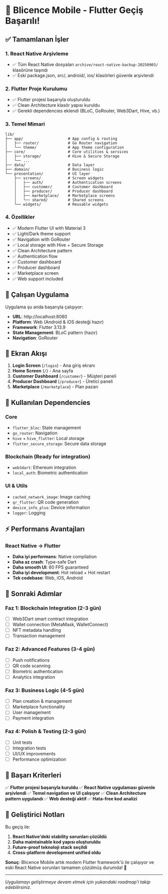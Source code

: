 # 🎉 Blicence Mobile - Flutter Geçiş Başarılı!

## ✅ Tamamlanan İşler

### 1. React Native Arşivleme
- ✅ Tüm React Native dosyaları `archive/react-native-backup-20250903/` klasörüne taşındı
- ✅ Eski package.json, src/, android/, ios/ klasörleri güvenle arşivlendi

### 2. Flutter Proje Kurulumu
- ✅ Flutter projesi başarıyla oluşturuldu
- ✅ Clean Architecture klasör yapısı kuruldu
- ✅ Gerekli dependencies eklendi (BLoC, GoRouter, Web3Dart, Hive, vb.)

### 3. Temel Mimari
```
lib/
├── app/                    # App config & routing
│   ├── router/             # Go Router navigation
│   └── theme/              # App theme configuration
├── core/                   # Core utilities & services
│   ├── storage/            # Hive & Secure Storage
│   └── ...
├── data/                   # Data layer
├── domain/                 # Business logic
└── presentation/           # UI layer
    ├── screens/            # Screen widgets
    │   ├── auth/           # Authentication screens
    │   ├── customer/       # Customer dashboard
    │   ├── producer/       # Producer dashboard
    │   ├── marketplace/    # Marketplace screens
    │   └── shared/         # Shared screens
    └── widgets/            # Reusable widgets
```

### 4. Özellikler
- ✅ Modern Flutter UI with Material 3
- ✅ Light/Dark theme support
- ✅ Navigation with GoRouter
- ✅ Local storage with Hive + Secure Storage
- ✅ Clean Architecture pattern
- ✅ Authentication flow
- ✅ Customer dashboard
- ✅ Producer dashboard  
- ✅ Marketplace screen
- ✅ Web support included

## 🚀 Çalışan Uygulama

Uygulama şu anda başarıyla çalışıyor:
- **URL**: http://localhost:8080
- **Platform**: Web (Android & iOS desteği hazır)
- **Framework**: Flutter 3.13.9
- **State Management**: BLoC pattern (hazır)
- **Navigation**: GoRouter

## 📱 Ekran Akışı

1. **Login Screen** (`/login`) - Ana giriş ekranı
2. **Home Screen** (`/`) - Ana sayfa
3. **Customer Dashboard** (`/customer`) - Müşteri paneli
4. **Producer Dashboard** (`/producer`) - Üretici paneli
5. **Marketplace** (`/marketplace`) - Plan pazarı

## 🔧 Kullanılan Dependencies

### Core
- `flutter_bloc`: State management
- `go_router`: Navigation
- `hive` + `hive_flutter`: Local storage
- `flutter_secure_storage`: Secure data storage

### Blockchain (Ready for integration)
- `web3dart`: Ethereum integration
- `local_auth`: Biometric authentication

### UI & Utils
- `cached_network_image`: Image caching
- `qr_flutter`: QR code generation
- `device_info_plus`: Device information
- `logger`: Logging

## ⚡ Performans Avantajları

### React Native → Flutter
- **Daha iyi performans**: Native compilation
- **Daha az crash**: Type-safe Dart
- **Daha smooth UI**: 60 FPS guaranteed
- **Daha iyi development**: Hot reload + Hot restart
- **Tek codebase**: Web, iOS, Android

## 🔮 Sonraki Adımlar

### Faz 1: Blockchain Integration (2-3 gün)
- [ ] Web3Dart smart contract integration
- [ ] Wallet connection (MetaMask, WalletConnect)
- [ ] NFT metadata handling
- [ ] Transaction management

### Faz 2: Advanced Features (3-4 gün)
- [ ] Push notifications
- [ ] QR code scanning
- [ ] Biometric authentication
- [ ] Analytics integration

### Faz 3: Business Logic (4-5 gün)
- [ ] Plan creation & management
- [ ] Marketplace functionality
- [ ] User management
- [ ] Payment integration

### Faz 4: Polish & Testing (2-3 gün)
- [ ] Unit tests
- [ ] Integration tests
- [ ] UI/UX improvements
- [ ] Performance optimization

## 🎯 Başarı Kriterleri

✅ **Flutter projesi başarıyla kuruldu**
✅ **React Native uygulaması güvenle arşivlendi**
✅ **Temel navigation ve UI çalışıyor**
✅ **Clean Architecture pattern uygulandı**
✅ **Web desteği aktif**
✅ **Hata-free kod analizi**

## 📧 Geliştirici Notları

Bu geçiş ile:
1. **React Native'deki stability sorunları çözüldü**
2. **Daha maintainable kod yapısı oluşturuldu**
3. **Future-proof teknoloji stack seçildi**
4. **Cross-platform development unified oldu**

**Sonuç**: Blicence Mobile artık modern Flutter framework'ü ile çalışıyor ve eski React Native sorunları tamamen çözülmüş durumda! 🎉

---

*Uygulamayı geliştirmeye devam etmek için yukarıdaki roadmap'i takip edebilirsiniz.*
